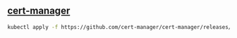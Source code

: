 ## [cert-manager](https://cert-manager.io/docs/installation/#default-static-install)

```bash
kubectl apply -f https://github.com/cert-manager/cert-manager/releases/download/v1.13.0/cert-manager.yaml
```
